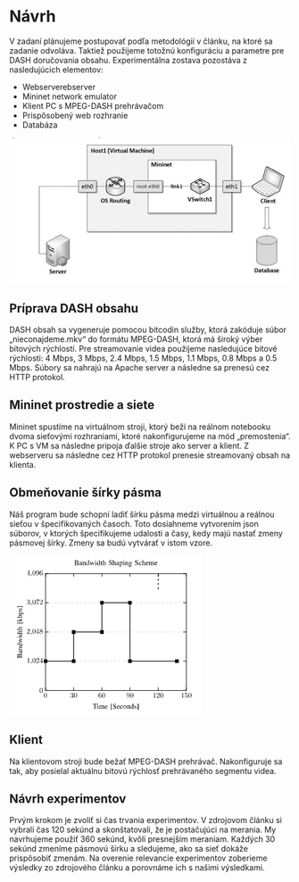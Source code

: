 # Návrh

V zadaní plánujeme postupovať podľa metodológií v článku, na ktoré sa zadanie odvoláva. Taktiež použijeme totožnú konfiguráciu a parametre pre DASH doručovania obsahu. Experimentálna zostava pozostáva z nasledujúcich elementov: 
* Webserverebserver
* Mininet network emulator
* Klient PC s MPEG-DASH prehrávačom
* Prispôsobený web rozhranie
* Databáza

![topology](https://github.com/aks-2017/semestralne-zadania-semestralne-zadanie-xbakonyi-xnagya3/blob/master/docs/topology.png)

## Príprava DASH obsahu

DASH obsah sa vygeneruje pomocou bitcodin služby, ktorá zakóduje súbor „nieconajdeme.mkv“ do formátu MPEG-DASH, ktorá má široký výber bitových rýchlostí. Pre streamovanie videa použijeme nasledujúce bitové rýchlosti: 4 Mbps, 3 Mbps, 2.4 Mbps, 1.5 Mbps, 1.1 Mbps, 0.8 Mbps a 0.5 Mbps. Súbory sa nahrajú na Apache server a následne sa prenesú cez HTTP protokol. 

## Mininet prostredie a siete

Mininet spustíme na virtuálnom stroji, ktorý beží na reálnom notebooku dvoma sieťovými rozhraniami, ktoré nakonfigurujeme na mód „premostenia“. K PC s VM sa následne pripoja ďalšie stroje ako server a klient. 
Z webserveru sa následne cez HTTP protokol prenesie streamovaný obsah na klienta.

## Obmeňovanie šírky pásma

Náš program bude schopní ladiť šírku pásma medzi virtuálnou a reálnou sieťou v špecifikovaných časoch. Toto dosiahneme vytvorením json súborov, v ktorých špecifikujeme udalosti a časy, kedy majú nastať zmeny pásmovej šírky. 
Zmeny sa budú vytvárať v istom vzore.

![bandwidthShaping](https://github.com/aks-2017/semestralne-zadania-semestralne-zadanie-xbakonyi-xnagya3/blob/master/docs/bandwidthShaping.png)

## Klient

Na klientovom stroji bude bežať MPEG-DASH prehrávač. Nakonfiguruje sa tak, aby posielal aktuálnu bitovú rýchlosť prehrávaného segmentu videa. 

## Návrh experimentov

Prvým krokom je zvoliť si čas trvania experimentov. V zdrojovom článku si vybrali čas 120 sekúnd a skonštatovali, že je postačujúci na merania. My navrhujeme použiť 360 sekúnd, kvôli presnejším meraniam. Každých 30 sekúnd zmeníme pásmovú šírku a sledujeme, ako sa sieť dokáže prispôsobiť zmenám.
Na overenie relevancie experimentov zoberieme výsledky zo zdrojového článku a porovnáme ich s našimi výsledkami.  


